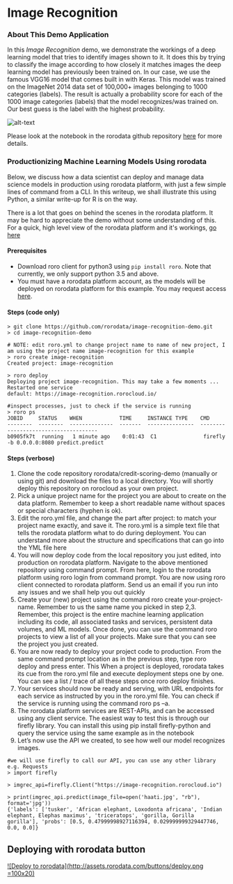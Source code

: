 # Image Recognition

### About This Demo Application
In this *Image Recognition* demo, we demonstrate the workings of a deep learning model that tries to identify images shown to it. It does this by trying to classify the image according to how closely it matches images the deep learning model has previously been trained on. In our case, we use the famous VGG16 model that comes built in with Keras. This model was trained on the ImageNet 2014 data set of 100,000+ images belonging to 1000 categories (labels). The result is actually a probability score for each of the 1000 image categories (labels) that the model recognizes/was trained on. Our best guess is the label with the highest probability. 

![alt-text](imrec.jpg)

Please look at the notebook in the rorodata github repository [here](https://github.com/rorodata/image-recognition-demo/blob/master/notebooks/Image_Recognition_NB.ipynb) for more details.

### Productionizing Machine Learning Models Using rorodata 
Below, we discuss how a data scientist can deploy and manage data science models in production using rorodata platform, with just a few simple lines of command from a CLI. In this writeup, we shall illustrate this using Python, a similar write-up for R is on the way. 

There is a lot that goes on behind the scenes in the rorodata platform. It may be hard to appreciate the demo without some understanding of this. For a quick, high level view of the rorodata platform and it's workings, [go here](https://github.com/rorodata/documents/blob/master/about-rorodata.md)


#### Prerequisites
- Download roro client for python3 using `pip install roro`. Note that currently, we only support python 3.5 and above.
- You must have a rorodata platform account, as the models will be deployed on rorodata platform for this example. You may request access [here](http://www.rorodata.com).

#### Steps (code only)
```
> git clone https://github.com/rorodata/image-recognition-demo.git
> cd image-recognition-demo

# NOTE: edit roro.yml to change project name to name of new project, I am using the project name image-recognition for this example
> roro create image-recognition
Created project: image-recognition

> roro deploy
Deploying project image-recognition. This may take a few moments ...
Restarted one service
default: https://image-recognition.rorocloud.io/

#inspect processes, just to check if the service is running
> roro ps
JOBID     STATUS    WHEN            TIME     INSTANCE TYPE    CMD
--------  --------  --------------  -------  ---------------  -------------------------------------
b0905fk7t  running   1 minute ago    0:01:43  C1               firefly -b 0.0.0.0:8080 predict.predict
```

#### Steps (verbose)
1.	Clone the code repository rorodata/credit-scoring-demo (manually or using git) and download the files to a local directory. You will shortly deploy this repository on rorocloud as your own project.
2.	Pick a unique project name for the project you are about to create on the data platform. Remember to keep a short readable name without spaces or special characters (hyphen is ok). 
3.	Edit the roro.yml file, and change the part after project: to match your project name exactly, and save it. The roro.yml is a simple text file that tells the rorodata platform what to do during deployment. You can understand more about the structure and specifications that can go into the YML file here 
4.	You will now deploy code from the local repository you just edited, into production on rorodata platform.  Navigate to the above mentioned repository using command prompt. From here, login to the rorodata platform using roro login from command prompt. You are now using roro client connected to rorodata platform. Send us an email if you run into any issues and we shall help you out quickly
5.	Create your (new) project using the command roro create your-project-name. Remember to us the same name you picked in step 2,3. Remember, this project is the entire machine learning application including its code, all associated tasks and services, persistent data volumes, and ML models. Once done, you can use the command roro projects to view a list of all your projects. Make sure that you can see the project you just created.
6.	You are now ready to deploy your project code to production. From the same command prompt location as in the previous step, type roro deploy and press enter. This When a project is deployed, rorodata takes its cue from the roro.yml file and execute deployment steps one by one. You can see a list / trace of all these steps once roro deploy finishes.
7.	Your services should now be ready and serving, with URL endpoints for each service as instructed by you in the roro.yml file.   You can check if the service is running using the command roro ps –a.  
8.	The rorodata platform services are REST-APIs, and can be accessed using any client service. The easiest way to test this is through our firefly library. You can install this using pip install firefly-python and query the service using the same example as in the notebook
9.	Let’s now use the API we created, to see how well our model recognizes images.
```
#we will use firefly to call our API, you can use any other library e.g. Requests
> import firefly

> imgrec_api=firefly.Client("https://image-recognition.rorocloud.io")

> print(imgrec_api.predict(image_file=open('haati.jpg', "rb"), format='jpg'))
{'labels': ['tusker', 'African elephant, Loxodonta africana', 'Indian elephant, Elephas maximus', 'triceratops', 'gorilla, Gorilla gorilla'], 'probs': [0.5, 0.47999998927116394, 0.029999999329447746, 0.0, 0.0]}
```

## Deploying with rorodata button

[![Deploy to rorodata](http://assets.rorodata.com/buttons/deploy.png =100x20)](https://dashboard.rorodata.com/projects/new?template=https://github.com/rorodata/image-recognition-demo)
